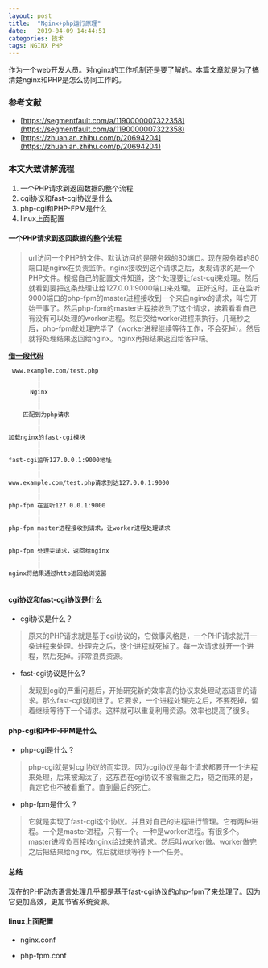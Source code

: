 ```yaml
---
layout: post
title:  "Nginx+php运行原理"
date:   2019-04-09 14:44:51
categories: 技术
tags: NGINX PHP
---
```



作为一个web开发人员。对nginx的工作机制还是要了解的。本篇文章就是为了搞清楚nginx和PHP是怎么协同工作的。





### 参考文献
* [https://segmentfault.com/a/1190000007322358](https://segmentfault.com/a/1190000007322358)
* [https://zhuanlan.zhihu.com/p/20694204](https://zhuanlan.zhihu.com/p/20694204)

### 本文大致讲解流程

1. 一个PHP请求到返回数据的整个流程
1. cgi协议和fast-cgi协议是什么
1. php-cgi和PHP-FPM是什么
1. linux上面配置

#### 一个PHP请求到返回数据的整个流程
> url访问一个PHP的文件。默认访问的是服务器的80端口。现在服务器的80端口是nginx在负责监听。nginx接收到这个请求之后，发现请求的是一个PHP文件。根据自己的配置文件知道，这个处理要让fast-cgi来处理。然后就看到要把这条处理让给127.0.0.1:9000端口来处理。
> 正好这时，正在监听9000端口的php-fpm的master进程接收到一个来自nginx的请求，叫它开始干事了。然后php-fpm的master进程接收到了这个请求，接着看看自己有没有可以处理的worker进程。然后交给worker进程来执行。几毫秒之后，php-fpm就处理完毕了（worker进程继续等待工作，不会死掉）。然后就将处理结果返回给nginx。nginx再把结果返回给客户端。

**[借一段代码](https://segmentfault.com/a/1190000007322358)**
```
 www.example.com/test.php
        |
        |
      Nginx
        |
        |
	匹配到为php请求
        |
        |
加载nginx的fast-cgi模块
        |
        |
fast-cgi监听127.0.0.1:9000地址
        |
        |
www.example.com/test.php请求到达127.0.0.1:9000
        |
        |
php-fpm 在监听127.0.0.1:9000
        |
        |
php-fpm master进程接收到请求，让worker进程处理请求
        |
        |
php-fpm 处理完请求，返回给nginx
        |
        |
nginx将结果通过http返回给浏览器
        
```

#### cgi协议和fast-cgi协议是什么
* cgi协议是什么？
> 原来的PHP请求就是基于cgi协议的，它做事风格是，一个PHP请求就开一条进程来处理。处理完之后，这个进程就死掉了。每一次请求就开一个进程，然后死掉。非常浪费资源。

* fast-cgi协议是什么?
> 发现到cgi的严重问题后，开始研究新的效率高的协议来处理动态语言的请求。那么fast-cgi就问世了。它要求，一个进程处理完之后，不要死掉，留着继续等待下一个请求。这样就可以重复利用资源。效率也提高了很多。

#### php-cgi和PHP-FPM是什么
* php-cgi是什么？
> php-cgi就是对cgi协议的而实现。因为cgi协议是每个请求都要开一个进程来处理，后来被淘汰了，这东西在cgi协议不被看重之后，随之而来的是，肯定它也不被看重了。直到最后的死亡。

* php-fpm是什么？
> 它就是实现了fast-cgi这个协议。并且对自己的进程进行管理。它有两种进程。一个是master进程，只有一个。一种是worker进程。有很多个。master进程负责接收nginx给过来的请求。然后叫worker做。worker做完之后把结果给nginx。然后就继续等待下一个任务。


#### 总结
现在的PHP动态语言处理几乎都是基于fast-cgi协议的php-fpm了来处理了。因为它更加高效，更加节省系统资源。

#### linux上面配置
* nginx.conf

* php-fpm.conf